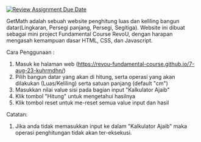 [![Review Assignment Due Date](https://classroom.github.com/assets/deadline-readme-button-24ddc0f5d75046c5622901739e7c5dd533143b0c8e959d652212380cedb1ea36.svg)](https://classroom.github.com/a/qf43-o8w)

GetMath adalah sebuah website penghitung luas dan keliling bangun datar(Lingkaran, Persegi panjang, Persegi, Segitiga). Website ini dibuat sebagai mini project
Fundamental Course RevoU, dengan harapan mengasah kemampuan dasar HTML, CSS, dan Javascript.

Cara Penggunaan : 
1. Masuk ke halaman web (https://revou-fundamental-course.github.io/7-aug-23-kuhrmdhn/)
2. Pilih bangun datar yang akan di hitung, serta operasi yang akan dilakukan (Luas/Keliling) serta satuan panjang (default "cm")
3. Masukkan nilai value sisi pada bagian input "Kalkulator Ajaib"
4. Klik tombol "Hitung" untuk mengetahui hasilnya
5. Klik tombol reset untuk me-reset semua value input dan hasil

Catatan: 
1. Jika anda tidak memasukkan input ke dalam "Kalkulator Ajaib" maka operasi penghitungan tidak akan ter-eksekusi.
